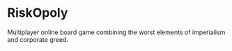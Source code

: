 # RiskOpoly
Multiplayer online board game combining the worst elements of imperialism and corporate greed.
